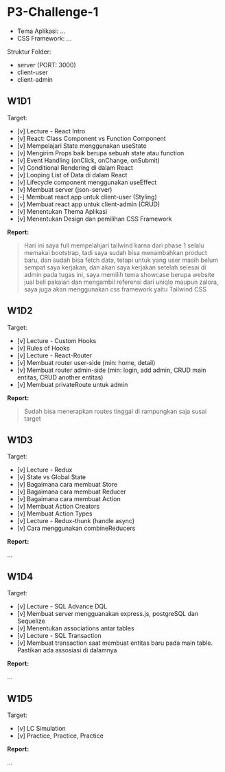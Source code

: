 # P3-Challenge-1

- Tema Aplikasi: ...
- CSS Framework: ...

Struktur Folder:

- server (PORT: 3000)
- client-user
- client-admin

## W1D1

Target:

- [v] Lecture - React Intro
- [v] React: Class Component vs Function Component
- [v] Mempelajari State menggunakan useState
- [v] Mengirim Props baik berupa sebuah state atau function
- [v] Event Handling (onClick, onChange, onSubmit)
- [v] Conditional Rendering di dalam React
- [v] Looping List of Data di dalam React
- [v] Lifecycle component menggunakan useEffect
- [v] Membuat server (json-server)
- [-] Membuat react app untuk client-user (Styling)
- [v] Membuat react app untuk client-admin (CRUD)
- [v] Menentukan Thema Aplikasi
- [v] Menentukan Design dan pemilihan CSS Framework

**Report:**

> Hari ini saya full mempelahjari tailwind karna dari phase 1 selalu memakai bootstrap, tadi saya sudah bisa menambahkan product baru, dan sudah bisa fetch data, tetapi untuk yang user masih belum sempat saya kerjakan, dan akan saya kerjakan setelah selesai di admin
> pada tugas ini, saya memilih tema showcase berupa website jual beli pakaian dan mengambil referensi dari uniqlo maupun zalora, saya juga akan menggunakan css framework yaitu Tailwind CSS

## W1D2

Target:

- [v] Lecture - Custom Hooks
- [v] Rules of Hooks
- [v] Lecture - React-Router
- [v] Membuat router user-side (min: home, detail)
- [v] Membuat router admin-side (min: login, add admin, CRUD main entitas, CRUD another entitas)
- [v] Membuat privateRoute untuk admin

**Report:**

> Sudah bisa menerapkan routes tinggal di rampungkan saja susai target

## W1D3

Target:

- [v] Lecture - Redux
- [v] State vs Global State
- [v] Bagaimana cara membuat Store
- [v] Bagaimana cara membuat Reducer
- [v] Bagaimana cara membuat Action
- [v] Membuat Action Creators
- [v] Membuat Action Types
- [v] Lecture - Redux-thunk (handle async)
- [v] Cara menggunakan combineReducers

**Report:**

...

## W1D4

Target:

- [v] Lecture - SQL Advance DQL
- [v] Membuat server mengguanakan express.js, postgreSQL dan Sequelize
- [v] Menentukan associations antar tables
- [v] Lecture - SQL Transaction
- [v] Membuat transaction saat membuat entitas baru pada main table. Pastikan ada assosiasi di dalamnya

**Report:**

...

## W1D5

Target:

- [v] LC Simulation
- [v] Practice, Practice, Practice

**Report:**

...
